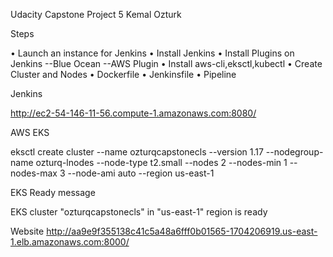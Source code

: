 Udacity Capstone Project 5 Kemal Ozturk

Steps

•	Launch an instance for Jenkins
•	Install Jenkins
•	Install Plugins on Jenkins --Blue Ocean --AWS Plugin
•	Install aws-cli,eksctl,kubectl
•	Create Cluster and Nodes
•	Dockerfile
•	Jenkinsfile
•	Pipeline



Jenkins

 

http://ec2-54-146-11-56.compute-1.amazonaws.com:8080/

 

AWS EKS

eksctl create cluster --name ozturqcapstonecls --version 1.17 --nodegroup-name ozturq-lnodes --node-type t2.small --nodes 2 --nodes-min 1 --nodes-max 3 --node-ami auto --region us-east-1

 

EKS Ready message

EKS cluster "ozturqcapstonecls" in "us-east-1" region is ready
 
 
Website
http://aa9e9f355138c41c5a48a6fff0b01565-1704206919.us-east-1.elb.amazonaws.com:8000/

 
